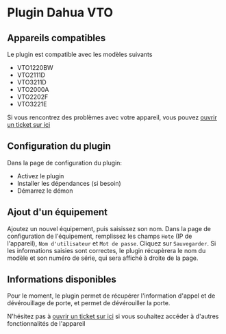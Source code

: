 # Plugin Dahua VTO

## Appareils compatibles

Le plugin est compatible avec les modèles suivants

- VTO1220BW
- VTO2111D
- VTO3211D
- VTO2000A
- VTO2202F
- VTO3221E

Si vous rencontrez des problèmes avec votre appareil, vous pouvez [ouvrir un ticket sur ici](https://github.com/Paul-DS/jeedom-plugin-dahuavto/issues)

## Configuration du plugin

Dans la page de configuration du plugin:
- Activez le plugin
- Installer les dépendances (si besoin)
- Démarrez le démon

## Ajout d'un équipement

Ajoutez un nouvel équipement, puis saisissez son nom.
Dans la page de configuration de l'équipement, remplissez les champs `Hote` (IP de l'appareil), `Nom d'utilisateur` et `Mot de passe`.
Cliquez sur `Sauvegarder`. Si les informations saisies sont correctes, le plugin récupèrera le nom du modèle et son numéro de série, qui sera affiché à droite de la page.

## Informations disponibles

Pour le moment, le plugin permet de récupérer l'information d'appel et de dévérouillage de porte, et permet de dévérouiller la porte.

N'hésitez pas à [ouvrir un ticket sur ici](https://github.com/Paul-DS/jeedom-plugin-dahuavto/issues) si vous souhaitez accéder à d'autres fonctionnalités de l'appareil